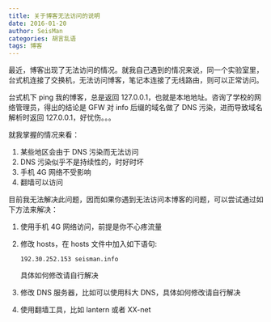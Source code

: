 ```yaml
---
title: 关于博客无法访问的说明
date: 2016-01-20
author: SeisMan
categories: 胡言乱语
tags: 博客
---
```


最近，博客出现了无法访问的情况。就我自己遇到的情况来说，同一个实验室里，台式机连接了交换机，无法访问博客，笔记本连接了无线路由，则可以正常访问。

台式机下 ping 我的博客，总是返回 127.0.0.1，也就是本地地址。咨询了学校的网络管理员，得出的结论是 GFW 对 info 后缀的域名做了 DNS 污染，进而导致域名解析时返回 127.0.0.1，好忧伤。。。

就我掌握的情况来看：

1.  某些地区会由于 DNS 污染而无法访问
2.  DNS 污染似乎不是持续性的，时好时坏
3.  手机 4G 网络不受影响
4.  翻墙可以访问

目前我无法解决此问题，因而如果你遇到无法访问本博客的问题，可以尝试通过如下方法来解决：

1.  使用手机 4G 网络访问，前提是你不心疼流量
2.  修改 hosts，在 hosts 文件中加入如下语句:

        192.30.252.153 seisman.info

    具体如何修改请自行解决

3.  修改 DNS 服务器，比如可以使用科大 DNS，具体如何修改请自行解决
4.  使用翻墙工具，比如 lantern 或者 XX-net

